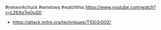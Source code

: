 #networkchuck #windows #watchthis 
https://www.youtube.com/watch?v=L26Xq7m0uQ0

- https://attack.mitre.org/techniques/T1003/002/
